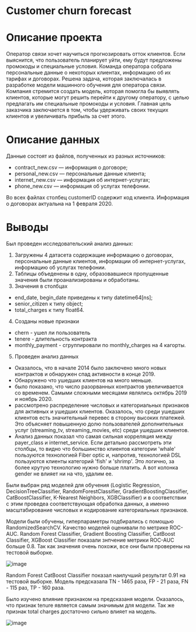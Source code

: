 # Сustomer churn forecast

# Описание проекта
Оператор связи хочет научиться прогнозировать отток клиентов. Если выяснится, что пользователь планирует уйти, ему будут предложены промокоды и специальные условия. Команда оператора собрала персональные данные о некоторых клиентах, информацию об их тарифах и договорах.
Решена задача, которая заключалась в разработке модели машинного обучения для оператора связи. Компания стремится создать модель, которая помогла бы выявлять клиентов, которые могут решить перейти к другому оператору, с целью предлагать им специальные промокоды и условия. Главная цель заказчика заключается в том, чтобы удерживать своих текущих клиентов и увеличивать прибыль за счет этого.


# Описание данных
  Данные состоят из файлов, полученных из разных источников:

* contract_new.csv — информация о договоре;
* personal_new.csv — персональные данные клиента;
* internet_new.csv — информация об интернет-услугах;
* phone_new.csv — информация об услугах телефонии.

Во всех файлах столбец customerID содержит код клиента.
Информация о договорах актуальна на 1 февраля 2020.

# Выводы
Был проведен исследовательский анализ данных:
1. Загружены 4 датасета содержащие информацию о договорах, персональные данные клиентов, информации об интернет-услугах, информацию об услугах телефонии.
2. Таблицы объеденены в одну, образовавшиеся пропущенные значения были проанализированы и обработаны.
3. Значения в столбцах
  * end_date, begin_date приведены к типу datetime64[ns];
  * senior_citizen к типу object;
  * total_charges  к типу float64.
4. Созданы новые признаки
  * chern - ушел ли пользователь
  * tenere - длительность контракта
  * monthly_payment - сгруппировали по monthly_charges на 4 кагорты.
5. Проведен анализ данных
* Оказалось, что в начале 2014 было заключено много новых контрактов и обнаружен спад активности в конце 2019.
* Обнаружено что ушедших клиентов на много меньше.
* было показано, что число разорванных контрактов увеличивается со временем. Самыми сложными месяцами являлись октябрь 2019 и ноябрь 2020.
* рассмотрено распределение числовых и категориальных признаков для активных и ушедших клиентов.
Оказалось, что среди ушедших клиентов есть значительный перевес в сторону высоких платежей. Это объясняет повышенную долю пользователей дополнительных услуг (streaming_tv, streaming_movies, etc) среди ушедших клиентов.
* Анализ данных показал что самая сильная корреляция между payer_class и internet_service. Если детально рассмотреть эти столбцы, то видно что большинство клиентов категории 'whale' пользуются технологией Fiber optic и, напротив, технологией DSL пользуются клиенты категорий 'fish' и 'shrimp'. Это логично, за более крутую технологию нужно больше платить. А вот колонка gender не влияет ни на что, удалим ее.

Были выбран ряд моделей для обучения (Logistic Regression, DecisionTreeClassifier, RandomForestClassifier, GradientBoostingClassifier, CatBoostClassifier, K-Nearest Neighbors, XGBClassifier) и в соответствии с этим проведеа соответствующая обработка данных, а именно масштабирование числовых и  кодирование категориальных признаков.

Модели были обучены, гиперпараметры подбирались с помощью RandomizedSearchCV. Качество моделей оценивали по метрике ROC-AUC. Random Forest Classifier, Gradient Boosting Classifier, CatBoost Classifier, XGBoost Classifier показали знпчение метрики ROC-AUC больше 0.8. Так как значения очень похожи, все они были проверены  на тестовой выборке.

![image](https://github.com/NataliaKulikovskaya/Telecommunications/assets/144121898/58c05fa0-df55-41b8-9f1a-2f7cab29e0bd)

Random Forest CatBoost Classifier показал наилучший результат 0.91 на тестовой выборке. Модель предсказала TN - 1465 раза, FP - 21 раза, FN - 115 раз, TP - 160 раза.

Было изучено влияние признаком на предсказаня модели. Оказалось, что признак tenure является самым значимым для модели. Так же признак total charges достаточно сильно влияет на модель.

![image](https://github.com/NataliaKulikovskaya/Telecommunications/assets/144121898/714cd5ae-a35d-411d-b111-9bac2d70405d)


